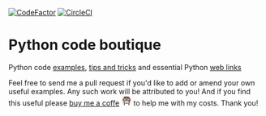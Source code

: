 [![CodeFactor](https://www.codefactor.io/repository/github/andykmiles/code_boutique/badge)](https://www.codefactor.io/repository/github/andykmiles/code_boutique)
[![CircleCI](https://circleci.com/gh/andykmiles/code_boutique/tree/develop.svg?style=svg)](https://circleci.com/gh/andykmiles/code_boutique/tree/develop)

# Python code boutique
Python code [examples](src/), [tips and tricks](tips/) and essential Python [web links](web/)

Feel free to send me a pull request if you'd like to add or amend your own useful examples. Any such work will be attributed to you! And if you find this useful please [buy me a coffe](https://www.buymeacoffee.com/andykmiles)  <img src="_images/bmac.jpeg" alt="" width="20" height="20"> to help me with my costs. Thank you!
